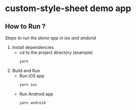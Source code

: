 # custom-style-sheet demo app
## How to Run ?

_Steps to run the demo app in ios and andorid_

1. Install dependencies
    * cd to the project directory (example)
      ```bash 
      yarn
      ```
2. Build and Run
    * Run iOS app
        ```bash 
        yarn ios
        ```
    * Run Android app
      ```bash 
      yarn android
      ```